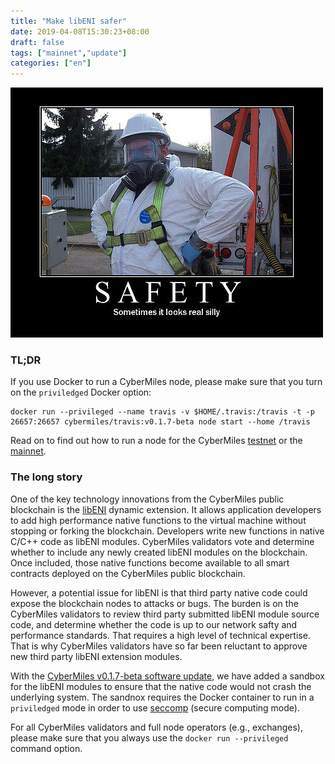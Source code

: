 ```yaml
---
title: "Make libENI safer"
date: 2019-04-08T15:30:23+08:00
draft: false
tags: ["mainnet","update"] 
categories: ["en"] 
---
```


![](/images/20190408-docker-01.jpg)

### TL;DR 

If you use Docker to run a CyberMiles node, please make sure that you turn on the `priviledged` Docker option: 

```
docker run --privileged --name travis -v $HOME/.travis:/travis -t -p 26657:26657 cybermiles/travis:v0.1.7-beta node start --home /travis
```

Read on to find out how to run a node for the CyberMiles [testnet](https://travis.readthedocs.io/en/latest/connect-testnet.html#option-1-docker-from-a-snapshot) or the [mainnet](https://travis.readthedocs.io/en/latest/connect-mainnet.html#option-1-docker-from-snapshot).

### The long story

One of the key technology innovations from the CyberMiles public blockchain is 
the [libENI](https://www.litylang.org/performance/) dynamic extension. It allows application developers 
to add high performance native functions to the virtual machine without stopping or forking the blockchain. 
Developers write new functions in native C/C++ code as libENI modules. CyberMiles validators vote and determine whether to
include any newly created libENI modules on the blockchain. Once included, those native functions become available to 
all smart contracts deployed on the CyberMiles public blockchain. 

However, a potential issue for libENI is that third party native code could expose the blockchain nodes to attacks or bugs.
The burden is on the CyberMiles validators to review third party submitted libENI module source code, and determine whether 
the code is up to our network safty and performance standards. That requires a high level of technical expertise. That is
why CyberMiles validators have so far been reluctant to approve new third party libENI extension modules.

With the [CyberMiles v0.1.7-beta software update](https://github.com/CyberMiles/travis/releases/tag/v0.1.7-beta), 
we have added a sandbox for the libENI modules to ensure that the native code would not crash the underlying system. 
The sandnox requires the Docker container to run in a `priviledged` mode in order to use [seccomp](https://en.wikipedia.org/wiki/Seccomp) (secure computing mode).

For all CyberMiles validators and full node operators (e.g., exchanges), please make sure that you always use the 
`docker run --privileged` command option.


